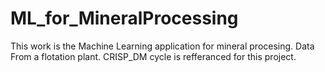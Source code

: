 # ML_for_MineralProcessing
This work is the Machine Learning application for mineral procesing. 
Data From a flotation plant. 
CRISP_DM cycle is refferanced for this project. 
